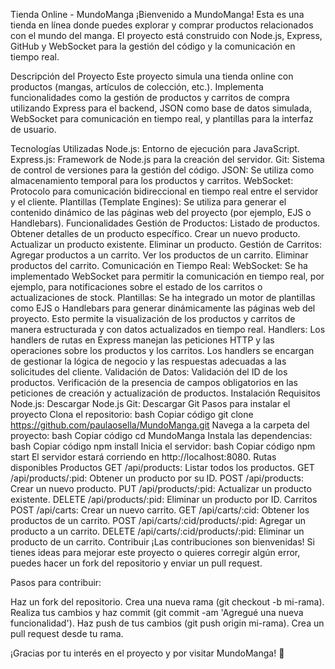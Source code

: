 Tienda Online - MundoManga
¡Bienvenido a MundoManga! Esta es una tienda en línea donde puedes explorar y comprar productos relacionados con el mundo del manga. El proyecto está construido con Node.js, Express, GitHub y WebSocket para la gestión del código y la comunicación en tiempo real.

Descripción del Proyecto
Este proyecto simula una tienda online con productos (mangas, artículos de colección, etc.). Implementa funcionalidades como la gestión de productos y carritos de compra utilizando Express para el backend, JSON como base de datos simulada, WebSocket para comunicación en tiempo real, y plantillas para la interfaz de usuario.

Tecnologías Utilizadas
Node.js: Entorno de ejecución para JavaScript.
Express.js: Framework de Node.js para la creación del servidor.
Git: Sistema de control de versiones para la gestión del código.
JSON: Se utiliza como almacenamiento temporal para los productos y carritos.
WebSocket: Protocolo para comunicación bidireccional en tiempo real entre el servidor y el cliente.
Plantillas (Template Engines): Se utiliza para generar el contenido dinámico de las páginas web del proyecto (por ejemplo, EJS o Handlebars).
Funcionalidades
Gestión de Productos:
Listado de productos.
Obtener detalles de un producto específico.
Crear un nuevo producto.
Actualizar un producto existente.
Eliminar un producto.
Gestión de Carritos:
Agregar productos a un carrito.
Ver los productos de un carrito.
Eliminar productos del carrito.
Comunicación en Tiempo Real:
WebSocket: Se ha implementado WebSocket para permitir la comunicación en tiempo real, por ejemplo, para notificaciones sobre el estado de los carritos o actualizaciones de stock.
Plantillas:
Se ha integrado un motor de plantillas como EJS o Handlebars para generar dinámicamente las páginas web del proyecto. Esto permite la visualización de los productos y carritos de manera estructurada y con datos actualizados en tiempo real.
Handlers:
Los handlers de rutas en Express manejan las peticiones HTTP y las operaciones sobre los productos y los carritos. Los handlers se encargan de gestionar la lógica de negocio y las respuestas adecuadas a las solicitudes del cliente.
Validación de Datos:
Validación del ID de los productos.
Verificación de la presencia de campos obligatorios en las peticiones de creación y actualización de productos.
Instalación
Requisitos
Node.js: Descargar Node.js
Git: Descargar Git
Pasos para instalar el proyecto
Clona el repositorio:
bash
Copiar código
git clone https://github.com/paulaosella/MundoManga.git
Navega a la carpeta del proyecto:
bash
Copiar código
cd MundoManga
Instala las dependencias:
bash
Copiar código
npm install
Inicia el servidor:
bash
Copiar código
npm start
El servidor estará corriendo en http://localhost:8080.
Rutas disponibles
Productos
GET /api/products: Listar todos los productos.
GET /api/products/:pid: Obtener un producto por su ID.
POST /api/products: Crear un nuevo producto.
PUT /api/products/:pid: Actualizar un producto existente.
DELETE /api/products/:pid: Eliminar un producto por ID.
Carritos
POST /api/carts: Crear un nuevo carrito.
GET /api/carts/:cid: Obtener los productos de un carrito.
POST /api/carts/:cid/products/:pid: Agregar un producto a un carrito.
DELETE /api/carts/:cid/products/:pid: Eliminar un producto de un carrito.
Contribuir
¡Las contribuciones son bienvenidas! Si tienes ideas para mejorar este proyecto o quieres corregir algún error, puedes hacer un fork del repositorio y enviar un pull request.

Pasos para contribuir:

Haz un fork del repositorio.
Crea una nueva rama (git checkout -b mi-rama).
Realiza tus cambios y haz commit (git commit -am 'Agregué una nueva funcionalidad').
Haz push de tus cambios (git push origin mi-rama).
Crea un pull request desde tu rama.

¡Gracias por tu interés en el proyecto y por visitar MundoManga! 🚀 
